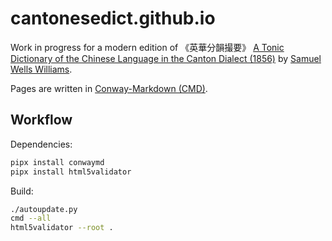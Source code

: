 # cantonesedict.github.io

Work in progress for a modern edition of 《英華分韻撮要》
[A Tonic Dictionary of the Chinese Language in the Canton Dialect (1856)][tonic]
by [Samuel Wells Williams].

Pages are written in [Conway-Markdown (CMD)][cmd].


## Workflow

Dependencies:

```bash
pipx install conwaymd
pipx install html5validator
```

Build:

```bash
./autoupdate.py
cmd --all
html5validator --root .
```

<!--

Heuristic checks:

```bash
grep -Pi '^ .*\[\[\$.[1-6]\]\]' entries/*cmd
grep -Pi '\[\[(here|see) ' entries/*cmd
grep -Pi '^ .*\b(Read|Used) ' entries/*cmd | grep -i '\$'
grep -Pi '\- (Reading|Alternative|Otherwise)' entries/*cmd
grep -P '(completeness|quot|Idiosyncratic)' entries/*cmd
grep -Pi '\[\[\*\*see' entries/*cmd
pcregrep -M '^C$\n  \+\+$' entries/*cmd
```

-->


[tonic]: https://archive.org/details/williams-a-tonic-dictionary-of-the-chinese-language-in-the-canton-dialect-1856/page/n2/mode/1up
[Samuel Wells Williams]: https://en.wikipedia.org/wiki/Samuel_Wells_Williams
[cmd]: https://conwaymd.github.io/
